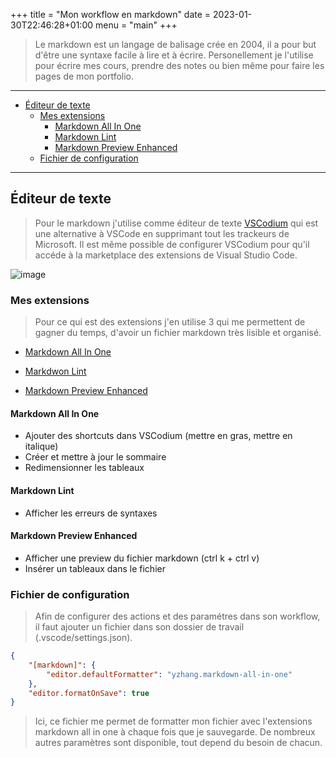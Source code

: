 +++
title = "Mon workflow en markdown"
date = 2023-01-30T22:46:28+01:00
menu = "main"
+++

> Le markdown est un langage de balisage crée en 2004, il a pour but d'être une syntaxe facile à lire et à écrire. Personellement je l'utilise pour écrire mes cours, prendre des notes ou bien même pour faire les pages de mon portfolio.

<!--more-->
---

- [Éditeur de texte](#éditeur-de-texte)
  - [Mes extensions](#mes-extensions)
    - [Markdown All In One](#markdown-all-in-one)
    - [Markdown Lint](#markdown-lint)
    - [Markdown Preview Enhanced](#markdown-preview-enhanced)
  - [Fichier de configuration](#fichier-de-configuration)

---

## Éditeur de texte

> Pour le markdown j'utilise comme éditeur de texte [VSCodium](https://vscodium.com/) qui est une alternative à VSCode en supprimant tout les trackeurs de Microsoft. Il est même possible de configurer VSCodium pour qu'il accéde à la marketplace des extensions de Visual Studio Code.

![image](/vscodium.png)

### Mes extensions

> Pour ce qui est des extensions j'en utilise 3 qui me permettent de gagner du temps, d'avoir un fichier markdown très lisible et organisé.

- [Markdown All In One](https://marketplace.visualstudio.com/items?itemName=yzhang.markdown-all-in-one)

- [Markdwon Lint](https://marketplace.visualstudio.com/items?itemName=DavidAnson.vscode-markdownlint)

- [Markdown Preview Enhanced](https://marketplace.visualstudio.com/items?itemName=shd101wyy.markdown-preview-enhanced)

#### Markdown All In One

- Ajouter des shortcuts dans VSCodium (mettre en gras, mettre en italique)
- Créer et mettre à jour le sommaire
- Redimensionner les tableaux

#### Markdown Lint

- Afficher les erreurs de syntaxes

#### Markdown Preview Enhanced

- Afficher une preview du fichier markdown (ctrl k + ctrl v)
- Insérer un tableaux dans le fichier

### Fichier de configuration

> Afin de configurer des actions et des paramétres dans son workflow, il faut ajouter un fichier dans son dossier de travail (.vscode/settings.json).

```json
{
    "[markdown]": {
        "editor.defaultFormatter": "yzhang.markdown-all-in-one"
    },
    "editor.formatOnSave": true
}
```

> Ici, ce fichier me permet de formatter mon fichier avec l'extensions markdown all in one à chaque fois que je sauvegarde. De nombreux autres paramètres sont disponible, tout depend du besoin de chacun.
